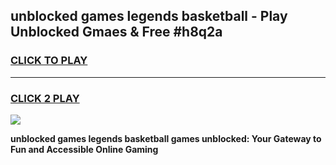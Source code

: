 
## unblocked games legends basketball - Play Unblocked Gmaes & Free #h8q2a
<h3>
<a href="https://premium.freeplayer.one?title=unblocked_games_legends_basketball&ref=03M">CLICK TO PLAY</a></h3>
<hr>

<h3>
<a href="https://premium.freeplayer.one?title=unblocked_games_legends_basketball&ref=03M">CLICK 2 PLAY</a>
  
</h3>

<a href="https://premium.freeplayer.one?title=unblocked_games_legends_basketball&ref=03M"><img src="https://clearcache.store/games.png"></a>


**unblocked games legends basketball games unblocked: Your Gateway to Fun and Accessible Online Gaming**
